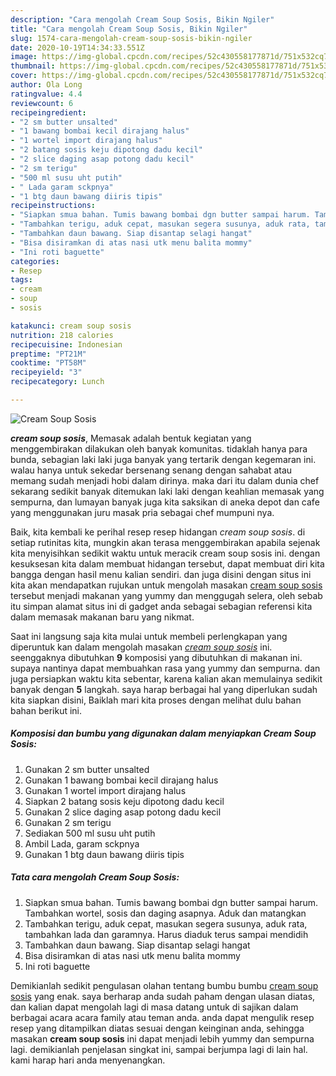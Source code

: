 ```yaml
---
description: "Cara mengolah Cream Soup Sosis, Bikin Ngiler"
title: "Cara mengolah Cream Soup Sosis, Bikin Ngiler"
slug: 1574-cara-mengolah-cream-soup-sosis-bikin-ngiler
date: 2020-10-19T14:34:33.551Z
image: https://img-global.cpcdn.com/recipes/52c430558177871d/751x532cq70/cream-soup-sosis-foto-resep-utama.jpg
thumbnail: https://img-global.cpcdn.com/recipes/52c430558177871d/751x532cq70/cream-soup-sosis-foto-resep-utama.jpg
cover: https://img-global.cpcdn.com/recipes/52c430558177871d/751x532cq70/cream-soup-sosis-foto-resep-utama.jpg
author: Ola Long
ratingvalue: 4.4
reviewcount: 6
recipeingredient:
- "2 sm butter unsalted"
- "1 bawang bombai kecil dirajang halus"
- "1 wortel import dirajang halus"
- "2 batang sosis keju dipotong dadu kecil"
- "2 slice daging asap potong dadu kecil"
- "2 sm terigu"
- "500 ml susu uht putih"
- " Lada garam sckpnya"
- "1 btg daun bawang diiris tipis"
recipeinstructions:
- "Siapkan smua bahan. Tumis bawang bombai dgn butter sampai harum. Tambahkan wortel, sosis dan daging asapnya. Aduk dan matangkan"
- "Tambahkan terigu, aduk cepat, masukan segera susunya, aduk rata, tambahkan lada dan garamnya. Harus diaduk terus sampai mendidih"
- "Tambahkan daun bawang. Siap disantap selagi hangat"
- "Bisa disiramkan di atas nasi utk menu balita mommy"
- "Ini roti baguette"
categories:
- Resep
tags:
- cream
- soup
- sosis

katakunci: cream soup sosis 
nutrition: 218 calories
recipecuisine: Indonesian
preptime: "PT21M"
cooktime: "PT58M"
recipeyield: "3"
recipecategory: Lunch

---
```



![Cream Soup Sosis](https://img-global.cpcdn.com/recipes/52c430558177871d/751x532cq70/cream-soup-sosis-foto-resep-utama.jpg)

<b><i>cream soup sosis</i></b>, Memasak adalah bentuk kegiatan yang menggembirakan dilakukan oleh banyak komunitas. tidaklah hanya para bunda, sebagian laki laki juga banyak yang tertarik dengan kegemaran ini. walau hanya untuk sekedar bersenang senang dengan sahabat atau memang sudah menjadi hobi dalam dirinya. maka dari itu dalam dunia chef sekarang sedikit banyak ditemukan laki laki dengan keahlian memasak yang sempurna, dan lumayan banyak juga kita saksikan di aneka depot dan cafe yang menggunakan juru masak pria sebagai chef mumpuni nya.



Baik, kita kembali ke perihal resep resep hidangan <i>cream soup sosis</i>. di setiap rutinitas kita, mungkin akan terasa menggembirakan apabila sejenak kita menyisihkan sedikit waktu untuk meracik cream soup sosis ini. dengan kesuksesan kita dalam membuat hidangan tersebut, dapat membuat diri kita bangga dengan hasil menu kalian sendiri. dan juga disini dengan situs ini kita akan mendapatkan rujukan untuk mengolah masakan <u>cream soup sosis</u> tersebut menjadi makanan yang yummy dan menggugah selera, oleh sebab itu simpan alamat situs ini di gadget anda sebagai sebagian referensi kita dalam memasak makanan baru yang nikmat.


Saat ini langsung saja kita mulai untuk membeli perlengkapan yang diperuntuk kan dalam mengolah masakan <u><i>cream soup sosis</i></u> ini. seenggaknya dibutuhkan <b>9</b> komposisi yang dibutuhkan di makanan ini. supaya nantinya dapat membuahkan rasa yang yummy dan sempurna. dan juga persiapkan waktu kita sebentar, karena kalian akan memulainya sedikit banyak dengan <b>5</b> langkah. saya harap berbagai hal yang diperlukan sudah kita siapkan disini, Baiklah mari kita proses dengan melihat dulu bahan bahan berikut ini.

<!--inarticleads1-->

##### Komposisi dan bumbu yang digunakan dalam menyiapkan Cream Soup Sosis:

1. Gunakan 2 sm butter unsalted
1. Gunakan 1 bawang bombai kecil dirajang halus
1. Gunakan 1 wortel import dirajang halus
1. Siapkan 2 batang sosis keju dipotong dadu kecil
1. Gunakan 2 slice daging asap potong dadu kecil
1. Gunakan 2 sm terigu
1. Sediakan 500 ml susu uht putih
1. Ambil  Lada, garam sckpnya
1. Gunakan 1 btg daun bawang diiris tipis




<!--inarticleads2-->

##### Tata cara mengolah Cream Soup Sosis:

1. Siapkan smua bahan. Tumis bawang bombai dgn butter sampai harum. Tambahkan wortel, sosis dan daging asapnya. Aduk dan matangkan
1. Tambahkan terigu, aduk cepat, masukan segera susunya, aduk rata, tambahkan lada dan garamnya. Harus diaduk terus sampai mendidih
1. Tambahkan daun bawang. Siap disantap selagi hangat
1. Bisa disiramkan di atas nasi utk menu balita mommy
1. Ini roti baguette




Demikianlah sedikit pengulasan olahan tentang bumbu bumbu <u>cream soup sosis</u> yang enak. saya berharap anda sudah paham dengan ulasan diatas, dan kalian dapat mengolah lagi di masa datang untuk di sajikan dalam berbagai acara acara family atau teman anda. anda dapat mengulik resep resep yang ditampilkan diatas sesuai dengan keinginan anda, sehingga masakan <b>cream soup sosis</b> ini dapat menjadi lebih yummy dan sempurna lagi. demikianlah penjelasan singkat ini, sampai berjumpa lagi di lain hal. kami harap hari anda menyenangkan.
